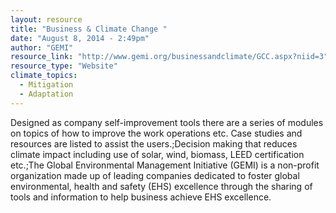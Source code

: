 ```yaml
---
layout: resource
title: "Business & Climate Change "
date: "August 8, 2014 - 2:49pm"
author: "GEMI"
resource_link: "http://www.gemi.org/businessandclimate/GCC.aspx?niid=3"
resource_type: "Website"
climate_topics:
  - Mitigation
  - Adaptation
---
```


Designed as company self-improvement tools there are a series of modules on topics of how to improve the work operations etc. Case studies and resources are listed to assist the users.;Decision making that reduces climate impact including use of solar, wind, biomass, LEED certification etc.;The Global Environmental Management Initiative (GEMI) is a non-profit organization made up of leading companies dedicated to foster global environmental, health and safety (EHS) excellence through the sharing of tools and information to help business achieve EHS excellence.
